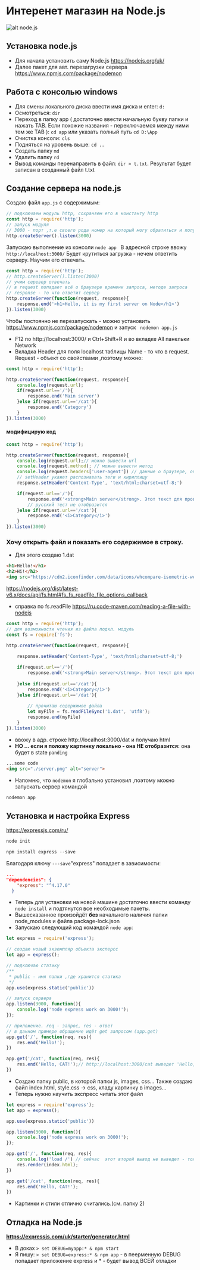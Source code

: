 # Интеренет магазин на Node.js
![alt node.js](https://upload.wikimedia.org/wikipedia/commons/thumb/d/d9/Node.js_logo.svg/250px-Node.js_logo.svg.png)

## Установка node.js

* Для начала установить саму Node.js https://nodejs.org/uk/
* Далее пакет для авт. перезагрузки сервера https://www.npmjs.com/package/nodemon

## Работа с консолью windows

* Для смены локального диска ввести имя диска и enter:  ``` d: ```
* Осмотреться: ``` dir ```
* Переход в папку app ( достаточно ввести начальную букву папки и нажать TAB. Если похожие названия - переключаемся между ними тем же TAB ): ``` cd app ``` или указать полный путь ``` cd D:\App ```
* Очистка консоли: ``` cls ```
* Подняться на уровень выше: ``` cd .. ```
* Создать папку ``` md ```
* Удалить папку ``` rd ```
* Вывод команды перенаправить в файл: ``` dir > t.txt ```. Результат будет записан в созданный файл t.txt
## Создание сервера на node.js
Создаю файл ```app.js```
с содержимым:
```node.js
// подключаем модуль http, сохраняем его в константу http
const http = require('http');
// запуск модуля
// 3000 - порт ,т.е своего рода номер на который могу обратиться и получить ответ
http.createServer().listen(3000)
```
Запускаю выполнение из консоли ```node app ```
В адресной строке ввожу ```http://localhost:3000/```
Будет крутиться загрузка - нечем ответить серверу. Научим его отвечать.
```node.js
const http = require('http');
// http.createServer().listen(3000)
// учим серевер отвечать
// в request попадает всё о браузере времени запроса, методе запроса
// response - то что ответит сервер
http.createServer(function(request, response){
    response.end('<h1>Hello, it is my first server on Node</h1>')
}).listen(3000)
```
Чтобы постоянно не перезапускать - можно установить https://www.npmjs.com/package/nodemon и запуск ``` nodemon app.js```
* F12 по http://localhost:3000/ и Ctrl+Shift+R и во вкладке All панельки Network
* Вкладка Header для поля localhost таблицы Name - то что в request. Request - объект со свойствами ,поэтому можно:
```node.js
const http = require('http');

http.createServer(function(request, response){
    console.log(request.url);
    if(request.url=='/'){
        response.end('Main server')
    }else if(request.url=='/cat'){
        response.end('Category')
    }    
}).listen(3000)
```
#### модифицирую код

```node.js
const http = require('http');

http.createServer(function(request, response){
    console.log(request.url);// можно вывести url
    console.log(request.method); // можно вывести метод
    console.log(request.headers['user-agent']) // данные о браузере, операц. системе
    // setHeader укажет распознавать теги и кириллицу
    response.setHeader('Content-Type', 'text/html;charset=utf-8;')

    if(request.url=='/'){
        response.end('<strong>Main server</strong>. Этот текст для проверки кириллицы.')
        // русский тест не отобразится
    }else if(request.url=='/cat'){
        response.end('<i>Category</i>')
    }    
}).listen(3000)
```
### Хочу открыть файл и показать его содержимое в строку.
* Для этого создаю 1.dat
```html
<h1>Hello!</h1>
<h2>Hi!</h2>
<img src="https://cdn2.iconfinder.com/data/icons/whcompare-isometric-web-hosting-servers/50/server-2-256.png" alt="server">
```
https://nodejs.org/dist/latest-v6.x/docs/api/fs.html#fs_fs_readfile_file_options_callback
* справка по fs.readFile
https://ru.code-maven.com/reading-a-file-with-nodejs 

```node.js
const http = require('http');
// для возможности чтения из файла подкл. модуль
const fs = require('fs');

http.createServer(function(request, response){   
    
    response.setHeader('Content-Type', 'text/html;charset=utf-8;')

    if(request.url=='/'){
        response.end('<strong>Main server</strong>. Этот текст для проверки кириллицы.')
        
    }else if(request.url=='/cat'){
        response.end('<i>Category</i>')
    }else if(request.url=='/dat'){
        
        // прочитаю содержимое файла
        let myFile = fs.readFileSync('1.dat', 'utf8');
        response.end(myFile)
    }    
}).listen(3000)
```
* ввожу в адр. строке http://localhost:3000/dat и получаю html 
* **НО ... если я положу картинку локально - она НЕ отобразится:** она будет в state ```panding```
```html
...some code
<img src="./server.png" alt="server">
```
* Напомню, что ```nodemon``` я глобально установил ,поэтому можно запускать сервер командой
```node.js
nodemon app
```
## Установка и настройка Express
https://expressjs.com/ru/
```node.js
node init
```
```node.js
npm install express --save
```
Благодаря ключу ```---save```"express" попадает в зависимости:
```json
...
"dependencies": {
    "express": "^4.17.0"
  }
 ```
* Теперь для установки на новой машине достаточно ввести команду ``` node install``` и подтянутся все необходимые пакеты. 
* Вышесказанное произойдёт **без** начального наличия папки node_modules и файла package-lock.json
* Запускаю следующий код командой ```node app```:
```node.js
let express = require('express');

// создаю новый экземпляр объекта эксперсс
let app = express();

// подключаю статику
/**
 * public - имя папки ,где хранится статика
 */
app.use(express.static('public'))

// запуск сервера
app.listen(3000, function(){
    console.log('node express work on 3000!');
});

// приложение. req - запрос, res - ответ
// в данном примере обращение идёт get запросом (app.get)
app.get('/', function(req, res){
    res.end('Hello!');
})

app.get('/cat', function(req, res){
    res.end('Hello, CAT!');// http://localhost:3000/cat выведет 'Hello, CAT!'
})
```
* Создаю папку public, в которой папки js, images, css... Также создаю файл index.html, style.css -> css, кладу картинку в images...
* Теперь нужно научить экспресс читать этот файл
```node.js
let express = require('express');
let app = express();

app.use(express.static('public'))

app.listen(3000, function(){
    console.log('node express work on 3000!');
});

app.get('/', function(req, res){
    console.log('load /') // сейчас  этот второй вывод не выведет - только первый 'node express work on 3000!' 
    res.render(index.html);
})

app.get('/cat', function(req, res){
    res.end('Hello, CAT!');
})
```
* Картинки и стили отлично считались.(см. папку 2)

## Отладка на Node.js
**https://expressjs.com/uk/starter/generator.html**
* В доках ```> set DEBUG=myapp:* & npm start```
* Я пишу: ```> set DEBUG=express:* & npm app```  - в пеерменную DEBUG попадает приложение express и * - будет вывод ВСЕЙ отладки



